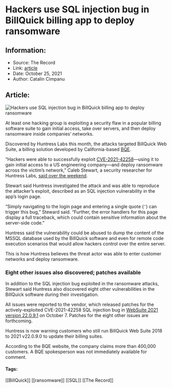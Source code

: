 # Hackers use SQL injection bug in BillQuick billing app to deploy ransomware
### 

## Information:
+ Source: The Record
+ Link: [article](https://therecord.media/hackers-use-sql-injection-bug-in-billquick-billing-app-to-deploy-ransomware/)
+ Date: October 25, 2021
+ Author: Catalin Cimpanu


## Article:
![Hackers use SQL injection bug in BillQuick billing app to deploy ransomware](https://therecord.media/wp-content/uploads/2021/10/billing-dashboard.png)

At least one hacking group is exploiting a security flaw in a popular billing software suite to gain initial access, take over servers, and then deploy ransomware inside companies’ networks.


Discovered by Huntress Labs this month, the attacks targeted BillQuick Web Suite, a billing solution developed by California-based [BQE](https://www.bqe.com/products/billquick/).


“Hackers were able to successfully exploit [CVE-2021-42258](https://cve.mitre.org/cgi-bin/cvename.cgi?name=CVE-2021-42258)—using it to gain initial access to a US engineering company—and deploy ransomware across the victim’s network,” Caleb Stewart, a security researcher for Huntress Labs, [said over the weekend](https://www.huntress.com/blog/threat-advisory-hackers-are-exploiting-a-vulnerability-in-popular-billing-software-to-deploy-ransomware).


Stewart said Huntress investigated the attack and was able to reproduce the attacker’s exploit, described as an SQL injection vulnerability in the app’s login page.


“Simply navigating to the login page and entering a single quote (`’`) can trigger this bug,” Steward said. “Further, the error handlers for this page display a full traceback, which could contain sensitive information about the server-side code.”


Huntress said the vulnerability could be abused to dump the content of the MSSQL database used by the BillQuick software and even for remote code execution scenarios that would allow hackers control over the entire server.


This is how Huntress believes the threat actor was able to enter customer networks and deploy ransomware.


### Eight other issues also discovered; patches available


In addition to the SQL injection bug exploited in the ransomware attacks, Stewart said Huntress also discovered eight other vulnerabilities in the BillQuick software during their investigation.


All issues were reported to the vendor, which released patches for the actively-exploited CVE-2021-42258 SQL injection bug in [WebSuite 2021 version 22.0.9.1](http://billquick.net/download/Support_Download/BQWS2021Upgrade/WebSuite2021LogFile_9_1.pdf) on October 7. Patches for the eight other issues are forthcoming.


Huntress is now warning customers who still run BillQuick Web Suite 2018 to 2021 v22.0.9.0 to update their billing suites.


According to the BQE website, the company claims more than 400,000 customers. A BQE spokesperson was not immediately available for comment.





#### Tags:
[[BillQuick]] [[ransomware]] [[SQL]] [[The Record]]
